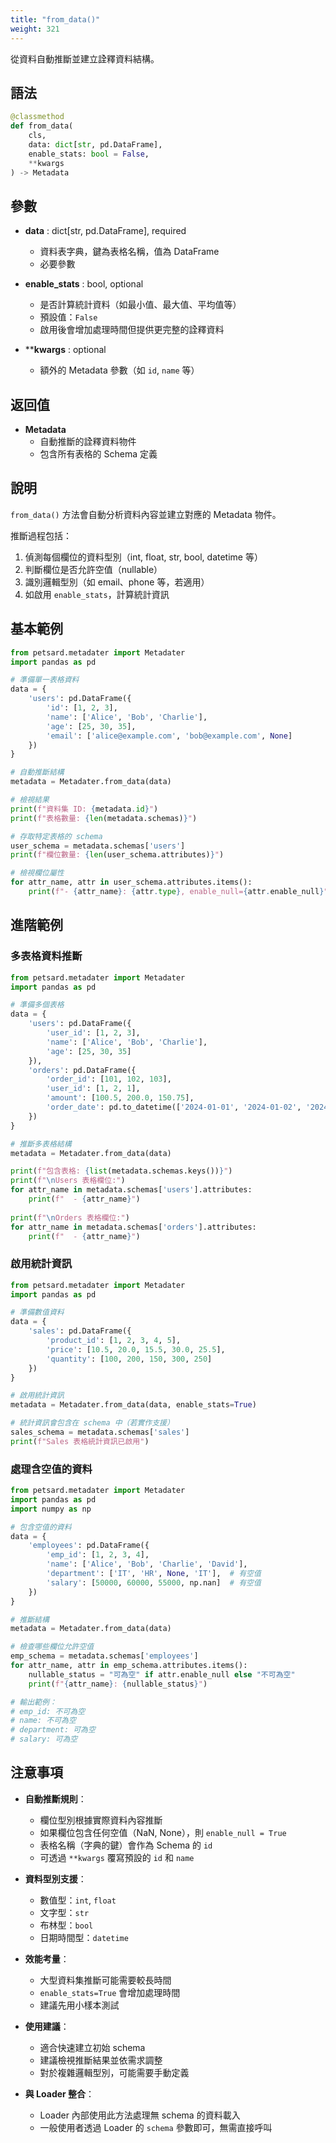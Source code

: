 ```yaml
---
title: "from_data()"
weight: 321
---
```


從資料自動推斷並建立詮釋資料結構。

## 語法

```python
@classmethod
def from_data(
    cls,
    data: dict[str, pd.DataFrame],
    enable_stats: bool = False,
    **kwargs
) -> Metadata
```

## 參數

- **data** : dict[str, pd.DataFrame], required
  - 資料表字典，鍵為表格名稱，值為 DataFrame
  - 必要參數
  
- **enable_stats** : bool, optional
  - 是否計算統計資料（如最小值、最大值、平均值等）
  - 預設值：`False`
  - 啟用後會增加處理時間但提供更完整的詮釋資料

- ****kwargs** : optional
  - 額外的 Metadata 參數（如 `id`, `name` 等）

## 返回值

- **Metadata**
  - 自動推斷的詮釋資料物件
  - 包含所有表格的 Schema 定義

## 說明

`from_data()` 方法會自動分析資料內容並建立對應的 Metadata 物件。

推斷過程包括：
1. 偵測每個欄位的資料型別（int, float, str, bool, datetime 等）
2. 判斷欄位是否允許空值（nullable）
3. 識別邏輯型別（如 email、phone 等，若適用）
4. 如啟用 `enable_stats`，計算統計資訊

## 基本範例

```python
from petsard.metadater import Metadater
import pandas as pd

# 準備單一表格資料
data = {
    'users': pd.DataFrame({
        'id': [1, 2, 3],
        'name': ['Alice', 'Bob', 'Charlie'],
        'age': [25, 30, 35],
        'email': ['alice@example.com', 'bob@example.com', None]
    })
}

# 自動推斷結構
metadata = Metadater.from_data(data)

# 檢視結果
print(f"資料集 ID: {metadata.id}")
print(f"表格數量: {len(metadata.schemas)}")

# 存取特定表格的 schema
user_schema = metadata.schemas['users']
print(f"欄位數量: {len(user_schema.attributes)}")

# 檢視欄位屬性
for attr_name, attr in user_schema.attributes.items():
    print(f"- {attr_name}: {attr.type}, enable_null={attr.enable_null}")
```

## 進階範例

### 多表格資料推斷

```python
from petsard.metadater import Metadater
import pandas as pd

# 準備多個表格
data = {
    'users': pd.DataFrame({
        'user_id': [1, 2, 3],
        'name': ['Alice', 'Bob', 'Charlie'],
        'age': [25, 30, 35]
    }),
    'orders': pd.DataFrame({
        'order_id': [101, 102, 103],
        'user_id': [1, 2, 1],
        'amount': [100.5, 200.0, 150.75],
        'order_date': pd.to_datetime(['2024-01-01', '2024-01-02', '2024-01-03'])
    })
}

# 推斷多表格結構
metadata = Metadater.from_data(data)

print(f"包含表格: {list(metadata.schemas.keys())}")
print(f"\nUsers 表格欄位:")
for attr_name in metadata.schemas['users'].attributes:
    print(f"  - {attr_name}")
    
print(f"\nOrders 表格欄位:")
for attr_name in metadata.schemas['orders'].attributes:
    print(f"  - {attr_name}")
```

### 啟用統計資訊

```python
from petsard.metadater import Metadater
import pandas as pd

# 準備數值資料
data = {
    'sales': pd.DataFrame({
        'product_id': [1, 2, 3, 4, 5],
        'price': [10.5, 20.0, 15.5, 30.0, 25.5],
        'quantity': [100, 200, 150, 300, 250]
    })
}

# 啟用統計資訊
metadata = Metadater.from_data(data, enable_stats=True)

# 統計資訊會包含在 schema 中（若實作支援）
sales_schema = metadata.schemas['sales']
print(f"Sales 表格統計資訊已啟用")
```

### 處理含空值的資料

```python
from petsard.metadater import Metadater
import pandas as pd
import numpy as np

# 包含空值的資料
data = {
    'employees': pd.DataFrame({
        'emp_id': [1, 2, 3, 4],
        'name': ['Alice', 'Bob', 'Charlie', 'David'],
        'department': ['IT', 'HR', None, 'IT'],  # 有空值
        'salary': [50000, 60000, 55000, np.nan]  # 有空值
    })
}

# 推斷結構
metadata = Metadater.from_data(data)

# 檢查哪些欄位允許空值
emp_schema = metadata.schemas['employees']
for attr_name, attr in emp_schema.attributes.items():
    nullable_status = "可為空" if attr.enable_null else "不可為空"
    print(f"{attr_name}: {nullable_status}")

# 輸出範例：
# emp_id: 不可為空
# name: 不可為空
# department: 可為空
# salary: 可為空
```

## 注意事項

- **自動推斷規則**：
  - 欄位型別根據實際資料內容推斷
  - 如果欄位包含任何空值（NaN, None），則 `enable_null = True`
  - 表格名稱（字典的鍵）會作為 Schema 的 `id`
  - 可透過 `**kwargs` 覆寫預設的 `id` 和 `name`
  
- **資料型別支援**：
  - 數值型：`int`, `float`
  - 文字型：`str`
  - 布林型：`bool`
  - 日期時間型：`datetime`
  
- **效能考量**：
  - 大型資料集推斷可能需要較長時間
  - `enable_stats=True` 會增加處理時間
  - 建議先用小樣本測試
  
- **使用建議**：
  - 適合快速建立初始 schema
  - 建議檢視推斷結果並依需求調整
  - 對於複雜邏輯型別，可能需要手動定義
  
- **與 Loader 整合**：
  - Loader 內部使用此方法處理無 schema 的資料載入
  - 一般使用者透過 Loader 的 `schema` 參數即可，無需直接呼叫